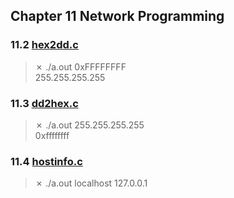 ## Chapter 11 Network Programming  

### 11.2 [hex2dd.c](./hex2dd.c)  
> ✗ ./a.out 0xFFFFFFFF  
> 255.255.255.255
### 11.3 [dd2hex.c](./dd2hex.c)  
> ✗ ./a.out 255.255.255.255  
> 0xffffffff

### 11.4 [hostinfo.c](./hostinfo.c)
> ✗ ./a.out localhost
> 127.0.0.1